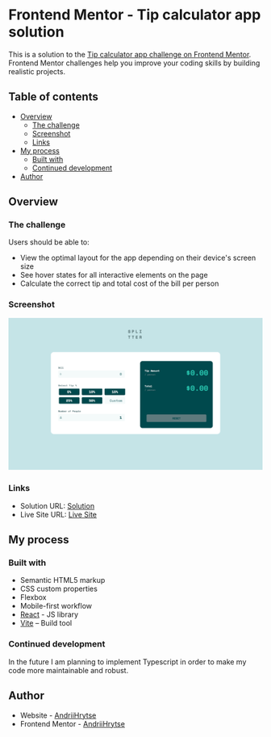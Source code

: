 # Frontend Mentor - Tip calculator app solution

This is a solution to the [Tip calculator app challenge on Frontend Mentor](https://www.frontendmentor.io/challenges/tip-calculator-app-ugJNGbJUX). Frontend Mentor challenges help you improve your coding skills by building realistic projects.

## Table of contents

- [Overview](#overview)
  - [The challenge](#the-challenge)
  - [Screenshot](#screenshot)
  - [Links](#links)
- [My process](#my-process)
  - [Built with](#built-with)
  - [Continued development](#continued-development)
- [Author](#author)


## Overview

### The challenge

Users should be able to:

- View the optimal layout for the app depending on their device's screen size
- See hover states for all interactive elements on the page
- Calculate the correct tip and total cost of the bill per person

### Screenshot

![](./src/images/screenshot.png)

### Links

- Solution URL: [Solution](https://github.com/AndriiHrytsei/tip-calculator-app)
- Live Site URL: [Live Site](https://andriihrytsei.github.io/tip-calculator-app/)

## My process

### Built with

- Semantic HTML5 markup
- CSS custom properties
- Flexbox
- Mobile-first workflow
- [React](https://reactjs.org/) - JS library
- [Vite](https://vitejs.dev/) – Build tool

### Continued development

In the future I am planning to implement Typescript in order to make my code more maintainable and robust.

## Author

- Website - [AndriiHrytse](https://www.your-site.com)
- Frontend Mentor - [AndriiHrytse](https://www.frontendmentor.io/profile/yourusername)
